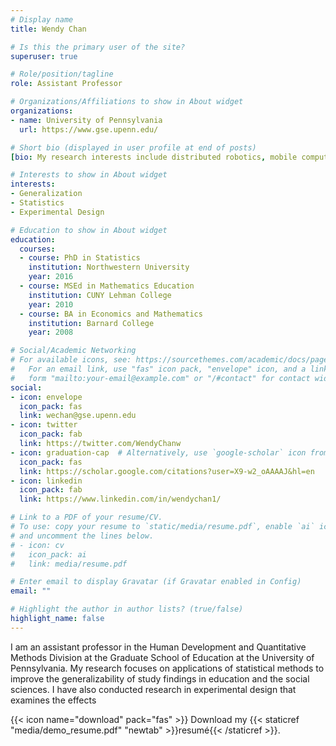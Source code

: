 ```yaml
---
# Display name
title: Wendy Chan

# Is this the primary user of the site?
superuser: true

# Role/position/tagline
role: Assistant Professor

# Organizations/Affiliations to show in About widget
organizations:
- name: University of Pennsylvania
  url: https://www.gse.upenn.edu/

# Short bio (displayed in user profile at end of posts)
[bio: My research interests include distributed robotics, mobile computing and programmable matter.]

# Interests to show in About widget
interests:
- Generalization
- Statistics
- Experimental Design

# Education to show in About widget
education:
  courses:
  - course: PhD in Statistics
    institution: Northwestern University
    year: 2016
  - course: MSEd in Mathematics Education
    institution: CUNY Lehman College
    year: 2010
  - course: BA in Economics and Mathematics
    institution: Barnard College
    year: 2008

# Social/Academic Networking
# For available icons, see: https://sourcethemes.com/academic/docs/page-builder/#icons
#   For an email link, use "fas" icon pack, "envelope" icon, and a link in the
#   form "mailto:your-email@example.com" or "/#contact" for contact widget.
social:
- icon: envelope
  icon_pack: fas
  link: wechan@gse.upenn.edu
- icon: twitter
  icon_pack: fab
  link: https://twitter.com/WendyChanw
- icon: graduation-cap  # Alternatively, use `google-scholar` icon from `ai` icon pack
  icon_pack: fas
  link: https://scholar.google.com/citations?user=X9-w2_oAAAAJ&hl=en
- icon: linkedin
  icon_pack: fab
  link: https://www.linkedin.com/in/wendychan1/

# Link to a PDF of your resume/CV.
# To use: copy your resume to `static/media/resume.pdf`, enable `ai` icons in `params.toml`, 
# and uncomment the lines below.
# - icon: cv
#   icon_pack: ai
#   link: media/resume.pdf

# Enter email to display Gravatar (if Gravatar enabled in Config)
email: ""

# Highlight the author in author lists? (true/false)
highlight_name: false
---
```


I am an assistant professor in the Human Development and Quantitative Methods Division at the Graduate School of Education at the University of Pennsylvania. My research focuses on applications of statistical methods to improve the generalizability of study findings in education and the social sciences. I have also conducted research in experimental design that examines the effects  

{{< icon name="download" pack="fas" >}} Download my {{< staticref "media/demo_resume.pdf" "newtab" >}}resumé{{< /staticref >}}.
